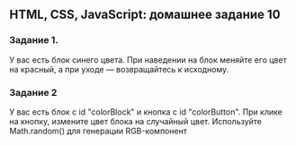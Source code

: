 ## HTML, CSS, JavaScript: домашнее задание 10

### Задание 1.
У вас есть блок синего цвета. При наведении на блок меняйте его цвет на красный, а при уходе — возвращайтесь к исходному.

### Задание 2
У вас есть блок с id "colorBlock" и кнопка с id "colorButton".
При клике на кнопку, измените цвет блока на случайный цвет. Используйте Math.random() для генерации RGB-компонент
